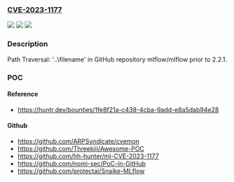 ### [CVE-2023-1177](https://cve.mitre.org/cgi-bin/cvename.cgi?name=CVE-2023-1177)
![](https://img.shields.io/static/v1?label=Product&message=mlflow%2Fmlflow&color=blue)
![](https://img.shields.io/static/v1?label=Version&message=%3C%202.2.1%20&color=brighgreen)
![](https://img.shields.io/static/v1?label=Vulnerability&message=CWE-29%20Path%20Traversal%3A%20'%5C..%5Cfilename'&color=brighgreen)

### Description

Path Traversal: '\..\filename' in GitHub repository mlflow/mlflow prior to 2.2.1.

### POC

#### Reference
- https://huntr.dev/bounties/1fe8f21a-c438-4cba-9add-e8a5dab94e28

#### Github
- https://github.com/ARPSyndicate/cvemon
- https://github.com/Threekiii/Awesome-POC
- https://github.com/hh-hunter/ml-CVE-2023-1177
- https://github.com/nomi-sec/PoC-in-GitHub
- https://github.com/protectai/Snaike-MLflow

